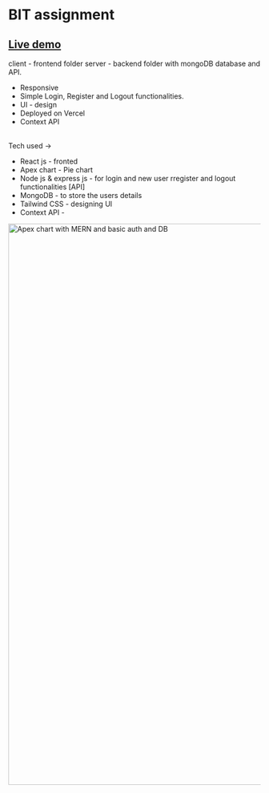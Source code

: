 # BIT assignment 

<h2><a href="https://assignment-bit.vercel.app">Live demo </a></h2> 

client - frontend folder
server - backend folder with  mongoDB database and API.
<br/>

- Responsive
- Simple Login, Register and Logout functionalities.
- UI - design
- Deployed on Vercel
- Context API

<br/>
Tech used → 

- React js - fronted
- Apex chart - Pie chart
- Node js & express js - for login and new user rregister and logout functionalities [API]
- MongoDB - to store the users details
- Tailwind CSS - designing UI
- Context API -



<img width="1120" alt="Apex chart with MERN and basic auth and DB" src="https://github.com/Githubak2002/Assignment--bit/assets/109411443/c6e42c62-eec5-4eca-aec7-40a5948ac36f">

